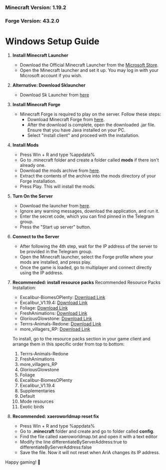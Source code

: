 ### Minecraft Version: 1.19.2
### Forge Version: 43.2.0

# Windows Setup Guide

1. **Install Minecraft Launcher**
    - Download the Official Minecraft Launcher from the [Microsoft Store](https://www.microsoft.com/store/productId/9NXP44L49SHJ).
    - Open the Minecraft launcher and set it up. You may log in with your Microsoft account if you wish.

1. **Alternative: Download Sklauncher**
   - Download Sk Launcher from [here](https://skmedix.pl/)

2. **Install Minecraft Forge**
   - Minecraft Forge is required to play on the server. Follow these steps:
     - Download Minecraft Forge from [here](https://storage.googleapis.com/aria-server-files/forge-1.19.2-43.2.0-installer.jar).
     - After the download is complete, open the downloaded .jar file. Ensure that you have Java installed on your PC.
     - Select "install client" and proceed with the installation.

3. **Install Mods**
   - Press Win + R and type %appdata%
   - Go to .minecraft folder and create a folder called **mods** if there isn't already one.
   - Download the mods archive from [here](https://storage.googleapis.com/aria-server-files/mods.zip). 
   - Extract the contents of the archive into the mods directory of your Forge installation.
   - Press Play. This will install the mods.

4. **Turn On the Server**
   - Download the launcher from [here](https://storage.googleapis.com/aria-server-files/aria-launcher.exe).
   - Ignore any warning messages, download the application, and run it.
   - Enter the secret code, which you can find pinned in the Telegram group.
   - Press the "Start up server" button.

5. **Connect to the Server**
   - After following the 4th step, wait for the IP address of the server to be provided in the Telegram group.
   - Open the Minecraft launcher, select the Forge profile where your mods are installed, and press play.
   - Once the game is loaded, go to multiplayer and connect directly using the IP address.

6. **Recommended: install resource packs**
   Recommended Resource Packs Installation:

   - Excalibur-BiomesOPlenty: [Download Link](https://storage.googleapis.com/aria-server-files/Excalibur-BiomesOPlenty%2B1.14_BETA%20(2).zip)
   - Excalibur_V1.19.4: [Download Link](https://storage.googleapis.com/aria-server-files/Excalibur_V1.19.4.zip)
   - Foliage: [Download Link](https://storage.googleapis.com/aria-server-files/Foliage%2B-Resource-Pack-16x-1.19.zip)
   - FreshAnimations: [Download Link](https://storage.googleapis.com/aria-server-files/FreshAnimations_v1.7.zip)
   - GloriousGlowstone: [Download Link](https://storage.googleapis.com/aria-server-files/GloriousGlowstone-Resource-Pack-16x-1.19.zip)
   - Terrrs-Animals-Redone: [Download Link](https://storage.googleapis.com/aria-server-files/Terrrs-Animals-Redone-Resource-Pack-1.19.2.zip)
   - more_villagers_RP: [Download Link](https://storage.googleapis.com/aria-server-files/more_villagers_RP.zip)

   To install, go to the resource packs section in your game client and arrange them in this specific order from top to bottom:

   1. Terrrs-Animals-Redone
   2. FreshAnimations
   3. more_villagers_RP
   4. GloriousGlowstone
   5. Foliage
   6. Excalibur-BiomesOPlenty
   7. Excalibur_V1.19.4
   8. Supplementaries
   9. Default
   10. Mode resources
   11. Exotic birds

7. **Recommended: xaeroworldmap reset fix**
   - Press Win + R and type %appdata%
   - Go to **.minecraft** folder and create and go to folder called **config**.
   - Find the file called xaeroworldmap.txt and open it with a text editor
   - Modify the line differentiateByServerAddress:true to differentiateByServerAddress:false
   - Save the file. Now it will not reset when AriA changes its IP address.


Happy gaming! 🚀